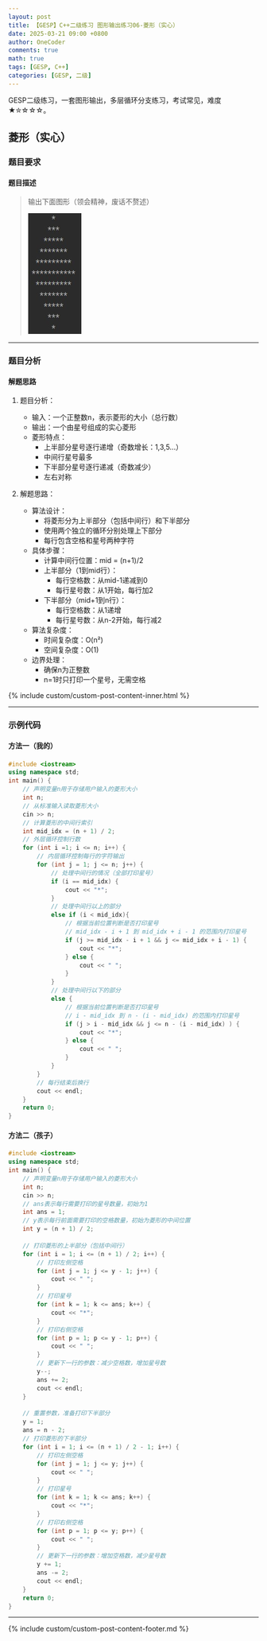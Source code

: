 ```yaml
---
layout: post
title: 【GESP】C++二级练习 图形输出练习06-菱形（实心）
date: 2025-03-21 09:00 +0800
author: OneCoder
comments: true
math: true
tags: [GESP, C++]
categories: [GESP, 二级]
---
```

GESP二级练习，一套图形输出，多层循环分支练习，考试常见，难度★✮☆☆☆。

<!--more-->

## 菱形（实心）

### 题目要求

#### 题目描述

>输出下面图形（领会精神，废话不赘述）
>
>![X-OneCoder](/images/post/gesp/2/06_dia_full.png)

---

### 题目分析

#### 解题思路

1. 题目分析：
   - 输入：一个正整数n，表示菱形的大小（总行数）
   - 输出：一个由星号组成的实心菱形
   - 菱形特点：
     - 上半部分星号逐行递增（奇数增长：1,3,5...）
     - 中间行星号最多
     - 下半部分星号逐行递减（奇数减少）
     - 左右对称

2. 解题思路：
   - 算法设计：
     - 将菱形分为上半部分（包括中间行）和下半部分
     - 使用两个独立的循环分别处理上下部分
     - 每行包含空格和星号两种字符
   - 具体步骤：
     - 计算中间行位置：mid = (n+1)/2
     - 上半部分（1到mid行）：
       - 每行空格数：从mid-1递减到0
       - 每行星号数：从1开始，每行加2
     - 下半部分（mid+1到n行）：
       - 每行空格数：从1递增
       - 每行星号数：从n-2开始，每行减2
   - 算法复杂度：
     - 时间复杂度：O(n²)
     - 空间复杂度：O(1)
   - 边界处理：
     - 确保n为正整数
     - n=1时只打印一个星号，无需空格

{% include custom/custom-post-content-inner.html %}

---

### 示例代码

#### 方法一（我的）

```cpp
#include <iostream>
using namespace std;
int main() {
    // 声明变量n用于存储用户输入的菱形大小
    int n;
    // 从标准输入读取菱形大小
    cin >> n;
    // 计算菱形的中间行索引
    int mid_idx = (n + 1) / 2;
    // 外层循环控制行数
    for (int i =1; i <= n; i++) {
        // 内层循环控制每行的字符输出
        for (int j = 1; j <= n; j++) {
            // 处理中间行的情况（全部打印星号）
            if (i == mid_idx) {
                cout << "*";
            } 
            // 处理中间行以上的部分
            else if (i < mid_idx){
                // 根据当前位置判断是否打印星号
                // mid_idx - i + 1 到 mid_idx + i - 1 的范围内打印星号
                if (j >= mid_idx - i + 1 && j <= mid_idx + i - 1) {
                    cout << "*";
                } else {
                    cout << " ";
                }
            } 
            // 处理中间行以下的部分
            else {
                // 根据当前位置判断是否打印星号
                // i - mid_idx 到 n - (i - mid_idx) 的范围内打印星号
                if (j > i - mid_idx && j <= n - (i - mid_idx) ) {
                    cout << "*";
                } else {
                    cout << " ";
                }
            }
        }
        // 每行结束后换行
        cout << endl;
    }
    return 0;
}
```

#### 方法二（孩子）

```cpp
#include <iostream>
using namespace std;
int main() {
    // 声明变量n用于存储用户输入的菱形大小
    int n;
    cin >> n;
    // ans表示每行需要打印的星号数量，初始为1
    int ans = 1;
    // y表示每行前面需要打印的空格数量，初始为菱形的中间位置
    int y = (n + 1) / 2;
    
    // 打印菱形的上半部分（包括中间行）
    for (int i = 1; i <= (n + 1) / 2; i++) {
        // 打印左侧空格
        for (int j = 1; j <= y - 1; j++) {
            cout << " ";
        }
        // 打印星号
        for (int k = 1; k <= ans; k++) {
            cout << "*";
        }
        // 打印右侧空格
        for (int p = 1; p <= y - 1; p++) {
            cout << " ";
        }
        // 更新下一行的参数：减少空格数，增加星号数
        y--;
        ans += 2;
        cout << endl;
    }
    
    // 重置参数，准备打印下半部分
    y = 1;
    ans = n - 2;
    // 打印菱形的下半部分
    for (int i = 1; i <= (n + 1) / 2 - 1; i++) {
        // 打印左侧空格
        for (int j = 1; j <= y; j++) {
            cout << " ";
        }
        // 打印星号
        for (int k = 1; k <= ans; k++) {
            cout << "*";
        }
        // 打印右侧空格
        for (int p = 1; p <= y; p++) {
            cout << " ";
        }
        // 更新下一行的参数：增加空格数，减少星号数
        y += 1;
        ans -= 2;
        cout << endl;
    }
    return 0;
}
```

---

{% include custom/custom-post-content-footer.md %}
